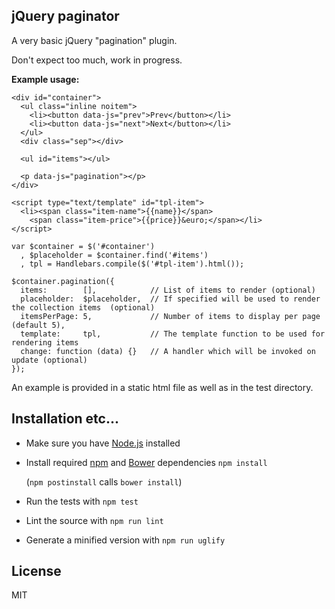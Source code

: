 jQuery paginator
----------------

A very basic jQuery "pagination" plugin.

Don't expect too much, work in progress.

**Example usage:**

```
<div id="container">
  <ul class="inline noitem">
    <li><button data-js="prev">Prev</button></li>
    <li><button data-js="next">Next</button></li>
  </ul>
  <div class="sep"></div>

  <ul id="items"></ul>

  <p data-js="pagination"></p>
</div>

<script type="text/template" id="tpl-item">
  <li><span class="item-name">{{name}}</span>
    <span class="item-price">{{price}}&euro;</span></li>
</script>
```


```
var $container = $('#container')
  , $placeholder = $container.find('#items')
  , tpl = Handlebars.compile($('#tpl-item').html());

$container.pagination({
  items:        [],            // List of items to render (optional)
  placeholder:  $placeholder,  // If specified will be used to render the collection items  (optional)
  itemsPerPage: 5,             // Number of items to display per page (default 5),
  template:     tpl,           // The template function to be used for rendering items
  change: function (data) {}   // A handler which will be invoked on update (optional)
});
```

An example is provided in a static html file as well as in the test directory.

Installation etc...
--------------------

+ Make sure you have [Node.js](http://nodejs.org) installed

+ Install required [npm](http://npmjs.org) and [Bower](http://bower.io) dependencies
  `npm install`

  (`npm postinstall` calls `bower install`)

+ Run the tests with
  `npm test`

+ Lint the source with 
  `npm run lint`

+ Generate a minified version with 
  `npm run uglify`


License
-------

MIT



